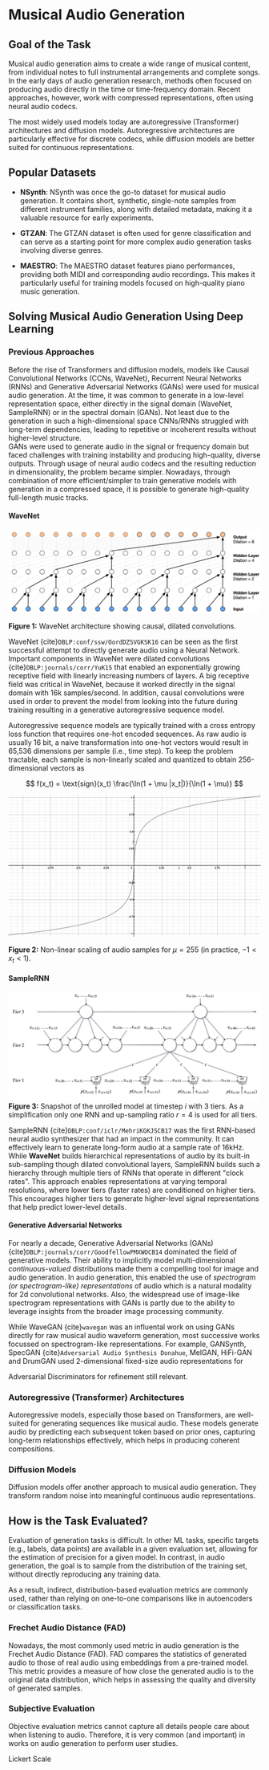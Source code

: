 # Musical Audio Generation

## Goal of the Task

Musical audio generation aims to create a wide range of musical content, from individual notes to full instrumental arrangements and complete songs. In the early days of audio generation research, methods often focused on producing audio directly in the time or time-frequency domain. Recent approaches, however, work with compressed representations, often using neural audio codecs.

The most widely used models today are autoregressive (Transformer) architectures and diffusion models. Autoregressive architectures are particularly effective for discrete codecs, while diffusion models are better suited for continuous representations.

## Popular Datasets

- **NSynth**: NSynth was once the go-to dataset for musical audio generation. It contains short, synthetic, single-note samples from different instrument families, along with detailed metadata, making it a valuable resource for early experiments.

- **GTZAN**: The GTZAN dataset is often used for genre classification and can serve as a starting point for more complex audio generation tasks involving diverse genres.

- **MAESTRO**: The MAESTRO dataset features piano performances, providing both MIDI and corresponding audio recordings. This makes it particularly useful for training models focused on high-quality piano music generation.

## Solving Musical Audio Generation Using Deep Learning

### Previous Approaches

Before the rise of Transformers and diffusion models, models like Causal Convolutional Networks (CCNs, WaveNet), Recurrent Neural Networks (RNNs) and Generative Adversarial Networks (GANs) were used for musical audio generation.
At the time, it was common to generate in a low-level representation space, either directly in the signal domain (WaveNet, SampleRNN) or in the spectral domain (GANs).
Not least due to the generation in such a high-dimensional space CNNs/RNNs struggled with long-term dependencies, leading to repetitive or incoherent results without higher-level structure.  
GANs were used to generate audio in the signal or frequency domain but faced challenges with training instability and producing high-quality, diverse outputs.
Through usage of neural audio codecs and the resulting reduction in dimensionality, the problem became simpler.
Nowadays, through combination of more efficient/simpler to train generative models with generation in a compressed space, it is possible to generate high-quality full-length music tracks.

#### WaveNet


![wavenet_fig](./images/wavenet.png)

**Figure 1:** WaveNet architecture showing causal, dilated convolutions.

WaveNet {cite}`DBLP:conf/ssw/OordDZSVGKSK16` can be seen as the first successful attempt to directly generate audio using a Neural Network.
Important components in WaveNet were dilated convolutions {cite}`DBLP:journals/corr/YuK15` that enabled an exponentially growing receptive field with linearly increasing numbers of layers.
A big receptive field was critical in WaveNet, because it worked directly in the signal domain with 16k samples/second.
In addition, causal convolutions were used in order to prevent the model from looking into the future during training resulting in a generative autoregressive sequence model.

Autoregressive sequence models are typically trained with a cross entropy loss function that requires one-hot encoded sequences.
As raw audio is usually 16 bit, a naive transformation into one-hot vectors would result in 65,536 dimensions per sample (i.e., time step).
To keep the problem tractable, each sample is non-linearly scaled and quantized to obtain 256-dimensional vectors as

$$
f(x_t) = \text{sign}(x_t) \frac{\ln(1 + \mu |x_t|)}{\ln(1 + \mu)}
$$

![wavenet_scaling](./images/wavenet_non-linearity.png)

**Figure 2:** Non-linear scaling of audio samples for $\mu = 255$ (in practice, $-1 < x_t < 1$).

#### SampleRNN

![sample_rnn](./images/sample_rnn.png)
**Figure 3:** Snapshot of the unrolled model at timestep $i$ with 3 tiers. As a simplification only one RNN and up-sampling ratio $r = 4$ is used for all tiers.

SampleRNN {cite}`DBLP:conf/iclr/MehriKGKJSCB17` was the first RNN-based neural audio synthesizer that had an impact in the community.
It can effectively learn to generate long-form audio at a sample rate of 16kHz.
While **WaveNet** builds hierarchical representations of audio by its built-in sub-sampling though dilated convolutional layers, 
SampleRNN builds such a hierarchy through multiple tiers of RNNs that operate in different "clock rates".
This approach enables representations at varying temporal resolutions, where lower tiers (faster rates) are conditioned on higher tiers. 
This encourages higher tiers to generate higher-level signal representations that help predict lower-level details.

#### Generative Adversarial Networks

For nearly a decade, Generative Adversarial Networks (GANs) {cite}`DBLP:journals/corr/GoodfellowPMXWOCB14` dominated the field of generative models.
Their ability to implicitly model multi-dimensional *continuous-valued* distributions made them a compelling tool for image and audio generation.
In audio generation, this enabled the use of *spectrogram (or spectrogram-like) representations* of audio which is a natural modality for 2d convolutional networks.
Also, the widespread use of image-like spectrogram representations with GANs is partly due to the ability to leverage insights from the broader image processing community. 

While WaveGAN {cite}`wavegan` was an influental work on using GANs directly for raw musical audio waveform generation, most successive works focussed on spectrogram-like representations.
For example, GANSynth, SpecGAN {cite}`Adversarial Audio Synthesis Donahue`, MelGAN, HiFi-GAN and DrumGAN used 2-dimensional fixed-size audio representations for 

Adversarial Discriminators for refinement still relevant.

#### 

### Autoregressive (Transformer) Architectures

Autoregressive models, especially those based on Transformers, are well-suited for generating sequences like musical audio. These models generate audio by predicting each subsequent token based on prior ones, capturing long-term relationships effectively, which helps in producing coherent compositions.

### Diffusion Models

Diffusion models offer another approach to musical audio generation. They transform random noise into meaningful continuous audio representations.


## How is the Task Evaluated?

Evaluation of generation tasks is difficult. In other ML tasks, specific targets (e.g., labels, data points) are available in a given evaluation set, allowing for the estimation of precision for a given model. In contrast, in audio generation, the goal is to sample from the distribution of the training set, without directly reproducing any training data.

As a result, indirect, distribution-based evaluation metrics are commonly used, rather than relying on one-to-one comparisons like in autoencoders or classification tasks.

### Frechet Audio Distance (FAD)

Nowadays, the most commonly used metric in audio generation is the Frechet Audio Distance (FAD). FAD compares the statistics of generated audio to those of real audio using embeddings from a pre-trained model. This metric provides a measure of how close the generated audio is to the original data distribution, which helps in assessing the quality and diversity of generated samples.

### Subjective Evaluation

Objective evaluation metrics cannot capture all details people care about when listening to audio. Therefore, it is very common (and important) in works on audio generation to perform user studies. 

Lickert Scale
